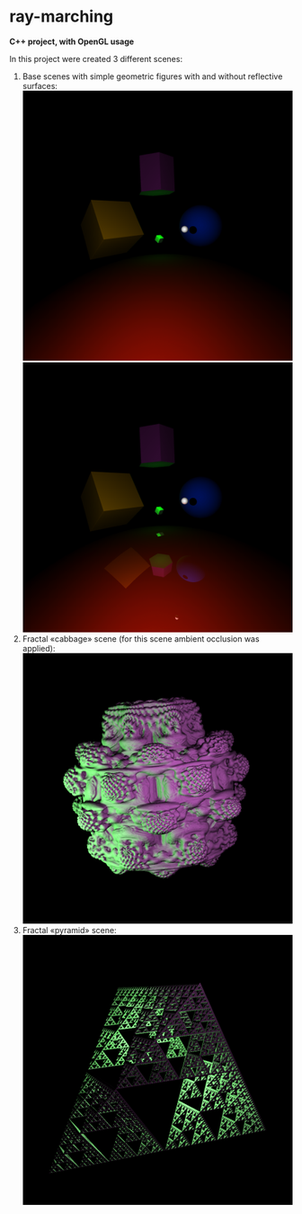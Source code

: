 # ray-marching
**C++ project, with OpenGL usage**

In this project were created 3 different scenes:

1. Base scenes with simple geometric figures with and without reflective surfaces:  
    <img src="https://github.com/dm-medvedev/ray-marching/blob/master/base/result/base-no-reflect.bmp" alt="drawing" width="600"/>  
    <img src="https://github.com/dm-medvedev/ray-marching/blob/master/base/result/base-with-reflect.bmp" alt="drawing" width="600"/>  
2. Fractal «cabbage» scene (for this scene ambient occlusion was applied):  
   <img src="https://github.com/dm-medvedev/ray-marching/blob/master/fractal-cabbage/result/cabbage.bmp" alt="drawing" width="600"/>  
3. Fractal «pyramid» scene:  
   <img src="https://github.com/dm-medvedev/ray-marching/blob/master/fractal-pyramid/result/pyramid.bmp" alt="drawing" width="600"/>
